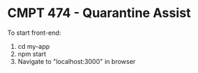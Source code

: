 # CMPT 474 - Quarantine Assist 

To start front-end:
1) cd my-app
2) npm start
3) Navigate to "localhost:3000" in browser
